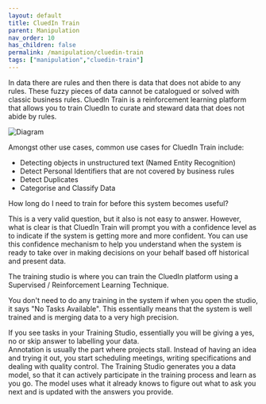 ```yaml
---
layout: default
title: CluedIn Train
parent: Manipulation
nav_order: 10
has_children: false
permalink: /manipulation/cluedin-train
tags: ["manipulation","cluedin-train"]
---
```


In data there are rules and then there is data that does not abide to any rules. These fuzzy pieces of data cannot be catalogued or solved with classic business rules. CluedIn Train is a reinforcement learning platform that allows you to train CluedIn to curate and steward data that does not abide by rules. 

![Diagram](../assets/images/manipulation/intro-train.png)

Amongst other use cases, common use cases for CluedIn Train include: 

- Detecting objects in unstructured text (Named Entity Recognition)
- Detect Personal Identifiers that are not covered by business rules
- Detect Duplicates
- Categorise and Classify Data

How long do I need to train for before this system becomes useful?

This is a very valid question, but it also is not easy to answer. However, what is clear is that CluedIn Train will prompt you with a confidence level as to indicate if the system is getting more and more confident. You can use this confidence mechanism to help you understand when the system is ready to take over in making decisions on your behalf based off historical and present data.

The training studio is where you can train the CluedIn platform using a Supervised / Reinforcement Learning Technique.  

You don't need to do any training in the system if when you open the studio, it says "No Tasks Available". This essentially means that the system is well trained and is merging data to a very high precision. 

If you see tasks in your Training Studio, essentially you will be giving a yes, no or skip answer to labelling your data.  
Annotation is usually the part where projects stall. Instead of having an idea and trying it out, you start scheduling meetings, writing specifications and dealing with quality control. The Training Studio generates you a data model, so that it can actively participate in the training process and learn as you go. The model uses what it already knows to figure out what to ask you next and is updated with the answers you provide.  